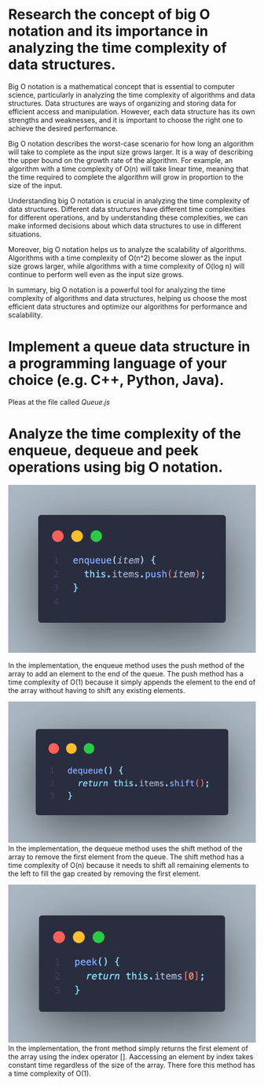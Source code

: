 # Research the concept of big O notation and its importance in analyzing the time complexity of data structures.

Big O notation is a mathematical concept that is essential to computer science, particularly in analyzing the time complexity of algorithms and data structures. Data structures are ways of organizing and storing data for efficient access and manipulation. However, each data structure has its own strengths and weaknesses, and it is important to choose the right one to achieve the desired performance.

Big O notation describes the worst-case scenario for how long an algorithm will take to complete as the input size grows larger. It is a way of describing the upper bound on the growth rate of the algorithm. For example, an algorithm with a time complexity of O(n) will take linear time, meaning that the time required to complete the algorithm will grow in proportion to the size of the input.

Understanding big O notation is crucial in analyzing the time complexity of data structures. Different data structures have different time complexities for different operations, and by understanding these complexities, we can make informed decisions about which data structures to use in different situations.

Moreover, big O notation helps us to analyze the scalability of algorithms. Algorithms with a time complexity of O(n^2) become slower as the input size grows larger, while algorithms with a time complexity of O(log n) will continue to perform well even as the input size grows.

In summary, big O notation is a powerful tool for analyzing the time complexity of algorithms and data structures, helping us choose the most efficient data structures and optimize our algorithms for performance and scalability.

# Implement a queue data structure in a programming language of your choice (e.g. C++, Python, Java).

Pleas at the file called *Queue.js*

# Analyze the time complexity of the enqueue, dequeue and peek operations using big O notation.

![](/images/enqueue.png)

In the implementation, the enqueue method uses the push method of the array to add an element to the end of the queue. The push method has a time complexity of O(1) because it simply appends the element to the end of the array without having to shift any existing elements.

![](/images/dequeue.png)
In the implementation, the dequeue method uses the shift method of the array to remove the first element from the queue. The shift method has a time complexity of O(n) because it needs to shift all remaining elements to the left to fill the gap created by removing the first element.

![](/images/peek.png)
In the implementation, the front method simply returns the first element of the array using the index operator []. Aaccessing an element by index takes constant time regardless of the size of the array. There fore this method has a time complexity of O(1).